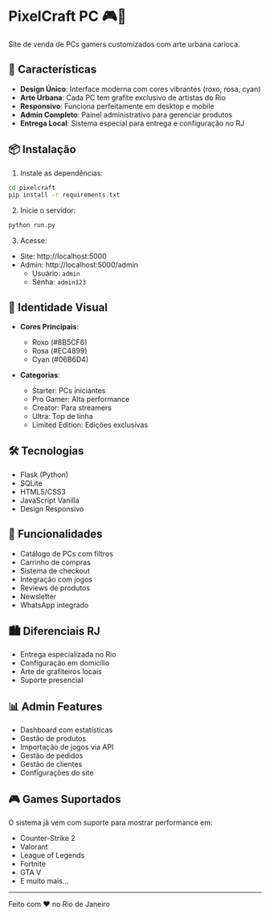 # PixelCraft PC 🎮🎨

Site de venda de PCs gamers customizados com arte urbana carioca.

## 🚀 Características

- **Design Único**: Interface moderna com cores vibrantes (roxo, rosa, cyan)
- **Arte Urbana**: Cada PC tem grafite exclusivo de artistas do Rio
- **Responsivo**: Funciona perfeitamente em desktop e mobile
- **Admin Completo**: Painel administrativo para gerenciar produtos
- **Entrega Local**: Sistema especial para entrega e configuração no RJ

## 📦 Instalação

1. Instale as dependências:
```bash
cd pixelcraft
pip install -r requirements.txt
```

2. Inicie o servidor:
```bash
python run.py
```

3. Acesse:
- Site: http://localhost:5000
- Admin: http://localhost:5000/admin
  - Usuário: `admin`
  - Senha: `admin123`

## 🎨 Identidade Visual

- **Cores Principais**: 
  - Roxo (#8B5CF6)
  - Rosa (#EC4899) 
  - Cyan (#06B6D4)
  
- **Categorias**:
  - Starter: PCs iniciantes
  - Pro Gamer: Alta performance
  - Creator: Para streamers
  - Ultra: Top de linha
  - Limited Edition: Edições exclusivas

## 🛠️ Tecnologias

- Flask (Python)
- SQLite
- HTML5/CSS3
- JavaScript Vanilla
- Design Responsivo

## 📱 Funcionalidades

- Catálogo de PCs com filtros
- Carrinho de compras
- Sistema de checkout
- Integração com jogos
- Reviews de produtos
- Newsletter
- WhatsApp integrado

## 🏙️ Diferenciais RJ

- Entrega especializada no Rio
- Configuração em domicílio
- Arte de grafiteiros locais
- Suporte presencial

## 📊 Admin Features

- Dashboard com estatísticas
- Gestão de produtos
- Importação de jogos via API
- Gestão de pedidos
- Gestão de clientes
- Configurações do site

## 🎮 Games Suportados

O sistema já vem com suporte para mostrar performance em:
- Counter-Strike 2
- Valorant
- League of Legends
- Fortnite
- GTA V
- E muito mais...

---

Feito com ❤️ no Rio de Janeiro
